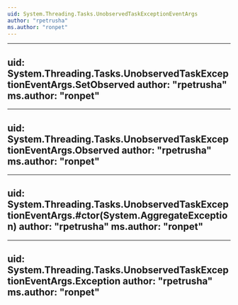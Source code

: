 ```yaml
---
uid: System.Threading.Tasks.UnobservedTaskExceptionEventArgs
author: "rpetrusha"
ms.author: "ronpet"
---
```


---
uid: System.Threading.Tasks.UnobservedTaskExceptionEventArgs.SetObserved
author: "rpetrusha"
ms.author: "ronpet"
---

---
uid: System.Threading.Tasks.UnobservedTaskExceptionEventArgs.Observed
author: "rpetrusha"
ms.author: "ronpet"
---

---
uid: System.Threading.Tasks.UnobservedTaskExceptionEventArgs.#ctor(System.AggregateException)
author: "rpetrusha"
ms.author: "ronpet"
---

---
uid: System.Threading.Tasks.UnobservedTaskExceptionEventArgs.Exception
author: "rpetrusha"
ms.author: "ronpet"
---
